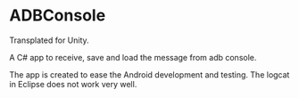 ADBConsole
==========
Transplated for Unity.

A C# app to receive, save and load the message from adb console.

The app is created to ease the Android development and testing. The logcat in Eclipse does not work very well.
